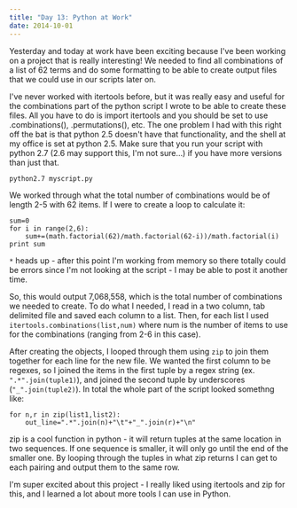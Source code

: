 ```yaml
---
title: "Day 13: Python at Work"
date: 2014-10-01
---
```


Yesterday and today at work have been exciting because I've been working on a project that is really interesting! We needed to find all combinations of a list of 62 terms and do some formatting to be able to create output files that we could use in our scripts later on.

I've never worked with itertools before, but it was really easy and useful for the combinations part of the python script I wrote to be able to create these files. All you have to do is import itertools and you should be set to use .combinations(), .permutations(), etc. The one problem I had with this right off the bat is that python 2.5 doesn't have that functionality, and the shell at my office is set at python 2.5. Make sure that you run your script with python 2.7 (2.6 may support this, I'm not sure…) if you have more versions than just that.  
	
	python2.7 myscript.py

We worked through what the total number of combinations would be of length 2-5 with 62 items. If I were to create a loop to calculate it:
	
	sum=0
	for i in range(2,6):
		sum+=(math.factorial(62)/math.factorial(62-i))/math.factorial(i)
	print sum  

	
``*`` heads up - after this point I'm working from memory so there totally could be errors since I'm not looking at the script - I may be able to post it another time.  

So, this would output 7,068,558, which is the total number of combinations we needed to create. To do what I needed, I read in a two column, tab delimited file and saved each column to a list. Then, for each list I used `itertools.combinations(list,num)` where num is the number of items to use for the combinations (ranging from 2-6 in this case).   

After creating the objects, I looped through them using `zip` to join them together for each line for the new file. We wanted the first column to be regexes, so I joined the items in the first tuple by a regex string (ex. `".*".join(tuple1)`), and joined the second tuple by underscores (`"_".join(tuple2)`). In total the whole part of the script looked somethng like:  

	for n,r in zip(list1,list2):
		out_line=".*".join(n)+"\t"+"_".join(r)+"\n"  

		
zip is a cool function in python - it will return tuples at the same location in two sequences. If one sequence is smaller, it will only go until the end of the smaller one. By looping through the tuples in what zip returns I can get to each pairing and output them to the same row.  

I'm super excited about this project - I really liked using itertools and zip for this, and I learned a lot about more tools I can use in Python.